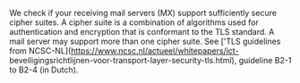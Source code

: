 We check if your receiving mail servers (MX) support sufficiently secure 
cipher suites. A cipher suite is a combination of algorithms used for 
authentication and encryption that is conformant to the TLS standard. A mail
 server may support more than one cipher suite. See ['TLS guidelines from 
NCSC-NL](https://www.ncsc.nl/actueel/whitepapers/ict-
beveiligingsrichtlijnen-voor-transport-layer-security-tls.html), guideline 
B2-1 to B2-4 (in Dutch).

